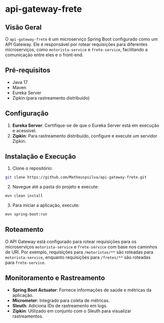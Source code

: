 # api-gateway-frete

## Visão Geral
O `api-gateway-frete` é um microserviço Spring Boot configurado como um API Gateway. Ele é responsável por rotear requisições para diferentes microserviços, como `motorista-service` e `frete-service`, facilitando a comunicação entre eles e o front-end.

## Pré-requisitos
- Java 17
- Maven
- Eureka Server
- Zipkin (para rastreamento distribuído)

## Configuração
1. **Eureka Server**: Certifique-se de que o Eureka Server está em execução e acessível.
2. **Zipkin**: Para rastreamento distribuído, configure e execute um servidor Zipkin.

## Instalação e Execução
1. Clone o repositório:
```bash
git clone https://github.com/Matheuspsilva/api-gateway-frete.git
```
2. Navegue até a pasta do projeto e execute:
```bash
mvn clean install
```

3. Para iniciar a aplicação, execute:
```bash
mvn spring-boot:run
```

## Roteamento
O API Gateway está configurado para rotear requisições para os microserviços `motorista-service` e `frete-service` com base nos caminhos de URI. Por exemplo, requisições para `/motoristas/**` são roteadas para `motorista-service`, enquanto requisições para `/fretes/**` são roteadas para `frete-service`.

## Monitoramento e Rastreamento
- **Spring Boot Actuator**: Fornece informações de saúde e métricas da aplicação.
- **Micrometer**: Integrado para coleta de métricas.
- **Sleuth**: Adiciona IDs de rastreamento em logs.
- **Zipkin**: Utilizado em conjunto com o Sleuth para visualizar rastreamentos.
